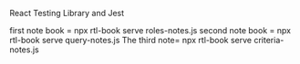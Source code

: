 React Testing Library and Jest

 first note book = npx rtl-book serve roles-notes.js 
 second note book = npx rtl-book serve query-notes.js
 The third note= npx rtl-book serve criteria-notes.js